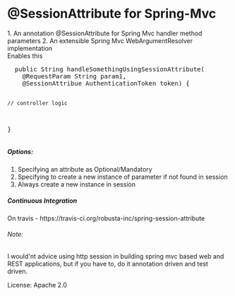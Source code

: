 <h1>@SessionAttribute for Spring-Mvc</h1>
1. An annotation @SessionAttribute for Spring Mvc handler method parameters
2. An extensible Spring Mvc WebArgumentResolver implementation



<div>
  Enables this
  <pre>
  public String handleSomethingUsingSessionAttribute(
    @RequestParam String param1, 
    @SessionAttribue AuthenticationToken token) {
    
    // controller logic
  }
  </pre>
</div>

<h5>Options:</h5>
<ol> 
  <li>Specifying an attribute as Optional/Mandatory</li>
  <li>Specifying to create a new instance of parameter if not found in session</li>
  <li>Always create a new instance in session</li>
</ol>

<h5>Continuous Integration</h5>
On travis - https://travis-ci.org/robusta-inc/spring-session-attribute

<h6>Note:</h6>
I would'nt advice using http session in building spring mvc based web and REST applications, 
but if you have to, do it annotation driven and test driven.

<p>License: Apache 2.0</p>

